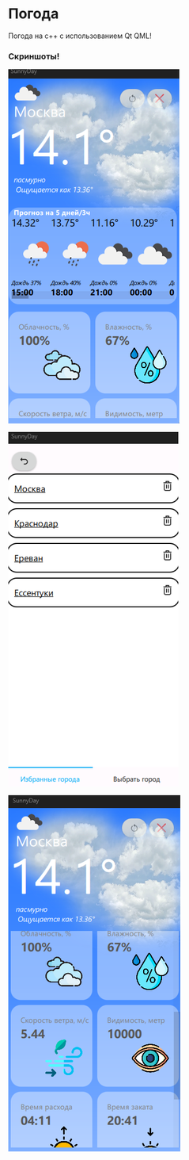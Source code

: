 <h1>Погода</h1>
<p>Погода на c++ с использованием Qt QML!</p>

<h3>Скриншоты!</h3>

![Alt text](screen/screen1.png)

![Alt text](screen/screen2.png)

![Alt text](screen/screen3.png)
